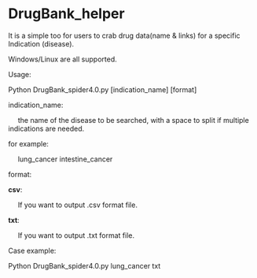 # DrugBank_helper
It is a simple too for users to crab drug data(name &amp; links) for a specific Indication (disease).

Windows/Linux are all supported.

Usage:

Python DrugBank_spider4.0.py [indication_name] [format]

indication_name:

&nbsp;&nbsp;&nbsp;&nbsp;  the name of the disease to be searched, with a space to split if multiple indications are needed. 

for example: 

&nbsp;&nbsp;&nbsp;&nbsp;  lung_cancer intestine_cancer 

format:

**csv**:

&nbsp;&nbsp;&nbsp;&nbsp;  If you want to output .csv format file.

**txt**:

&nbsp;&nbsp;&nbsp;&nbsp;  If you want to output .txt format file.
  
Case example:

Python DrugBank_spider4.0.py lung_cancer txt
